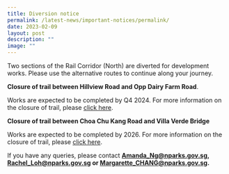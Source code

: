 ```yaml
---
title: Diversion notice
permalink: /latest-news/important-notices/permalink/
date: 2023-02-09
layout: post
description: ""
image: ""
---
```

Two sections of the Rail Corridor (North) are diverted for development works. Please use the alternative routes to continue along your journey. 

**Closure of trail between Hillview Road and Opp Dairy Farm Road**. 

Works are expected to be completed by Q4 2024. For more information on the closure of trail, please [click here](/files/RC%20Notices/LTA%20diversion%20notice.pdf).

**Closure of trail between Choa Chu Kang Road and Villa Verde Bridge**

Works are expected to be completed by 2026. For more information on the closure of trail, please [click here](/files/RC%20Notices/Diversion%20Notice%20for%20Rail%20Corridor%20North.pdf).


If you have any queries, please contact **Amanda_Ng@nparks.gov.sg, Rachel_Loh@nparks.gov.sg or Margarette_CHANG@nparks.gov.sg.**